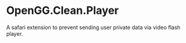 OpenGG.Clean.Player
===================

A safari extension to prevent sending user private data via video flash player.
